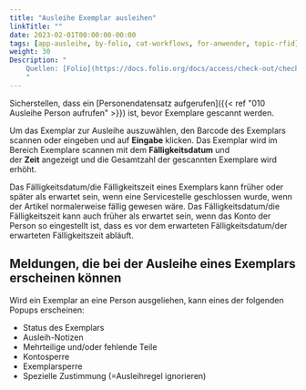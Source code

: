 ```yaml
---
title: "Ausleihe Exemplar ausleihen"
linkTitle: ""
date: 2023-02-01T00:00:00-00:00
tags: [app-ausleihe, by-folio, cat-workflows, for-anwender, topic-rfid]
weight: 30
Description: "
    Quellen: [Folio](https://docs.folio.org/docs/access/check-out/checkout/#scanning-the-item-to-check-out ) & [GBV](https://info.gbv.de/display/FOLIOGBVEXTERN/Folio:+Ausleihe+Exemplar+ausleihen)
    "
---
```


Sicherstellen, dass ein [Personendatensatz aufgerufen]({{< ref "010 Ausleihe Person aufrufen" >}}) ist, bevor Exemplare gescannt werden.

Um das Exemplar zur Ausleihe auszuwählen, den Barcode des Exemplars scannen oder eingeben und auf **Eingabe** klicken. Das Exemplar wird im Bereich Exemplare scannen mit dem **Fälligkeitsdatum** und der **Zeit** angezeigt und die Gesamtzahl der gescannten Exemplare wird erhöht.

Das Fälligkeitsdatum/die Fälligkeitszeit eines Exemplars kann früher oder später als erwartet sein, wenn eine Servicestelle geschlossen wurde, wenn der Artikel normalerweise fällig gewesen wäre. Das Fälligkeitsdatum/die Fälligkeitszeit kann auch früher als erwartet sein, wenn das Konto der Person so eingestellt ist, dass es vor dem erwarteten Fälligkeitsdatum/der erwarteten Fälligkeitszeit abläuft.

## Meldungen, die bei der Ausleihe eines Exemplars erscheinen können

Wird ein Exemplar an eine Person ausgeliehen, kann eines der folgenden Popups erscheinen:

* Status des Exemplars
* Ausleih-Notizen
* Mehrteilige und/oder fehlende Teile
* Kontosperre
* Exemplarsperre
* Spezielle Zustimmung (=Ausleihregel ignorieren)

